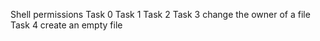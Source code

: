 Shell permissions
Task 0
Task 1
Task 2
Task 3 change the owner of a file
Task 4 create an empty file
